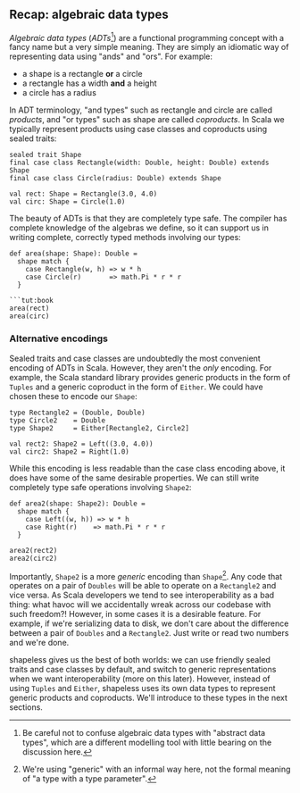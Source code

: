 ## Recap: algebraic data types

*Algebraic data types* (*ADTs*[^adts])
are a functional programming concept
with a fancy name but a very simple meaning.
They are simply an idiomatic way of representing data
using "ands" and "ors". For example:

 - a shape is a rectangle **or** a circle
 - a rectangle has a width **and** a height
 - a circle has a radius

[^adts]: Be careful not to confuse
algebraic data types with "abstract data types",
which are a different modelling tool
with little bearing on the discussion here.

In ADT terminology,
"and types" such as rectangle and circle are called *products*,
and "or types" such as shape are called *coproducts*.
In Scala we typically represent products using
case classes and coproducts using sealed traits:

```tut:book:silent
sealed trait Shape
final case class Rectangle(width: Double, height: Double) extends Shape
final case class Circle(radius: Double) extends Shape

val rect: Shape = Rectangle(3.0, 4.0)
val circ: Shape = Circle(1.0)
```

The beauty of ADTs is that they are completely type safe.
The compiler has complete knowledge of the algebras we define,
so it can support us in writing complete,
correctly typed methods involving our types:

```tut:book:silent
def area(shape: Shape): Double =
  shape match {
    case Rectangle(w, h) => w * h
    case Circle(r)       => math.Pi * r * r
  }

```tut:book
area(rect)
area(circ)
```

### Alternative encodings

Sealed traits and case classes are undoubtedly
the most convenient encoding of ADTs in Scala.
However, they aren't the *only* encoding.
For example, the Scala standard library provides
generic products in the form of `Tuples`
and a generic coproduct in the form of `Either`.
We could have chosen these to encode our `Shape`:

```tut:book:silent
type Rectangle2 = (Double, Double)
type Circle2    = Double
type Shape2     = Either[Rectangle2, Circle2]

val rect2: Shape2 = Left((3.0, 4.0))
val circ2: Shape2 = Right(1.0)
```

While this encoding is less readable than the case class encoding above,
it does have some of the same desirable properties.
We can still write completely type safe operations involving `Shape2`:

```tut:book:silent
def area2(shape: Shape2): Double =
  shape match {
    case Left((w, h)) => w * h
    case Right(r)    => math.Pi * r * r
  }
```

```tut:book
area2(rect2)
area2(circ2)
```

Importantly, `Shape2` is a more *generic* encoding than `Shape`[^generic].
Any code that operates on a pair of `Doubles`
will be able to operate on a `Rectangle2` and vice versa.
As Scala developers we tend to see interoperability as a bad thing:
what havoc will we accidentally wreak across our codebase with such freedom?!
However, in some cases it is a desirable feature.
For example, if we're serializing data to disk,
we don't care about the difference
between a pair of `Doubles` and a `Rectangle2`.
Just write or read two numbers and we're done.

shapeless gives us the best of both worlds:
we can use friendly sealed traits and case classes by default,
and switch to generic representations when we want interoperability
(more on this later).
However, instead of using `Tuples` and `Either`,
shapeless uses its own data types to represent
generic products and coproducts.
We'll introduce to these types in the next sections.

[^generic]: We're using "generic" with an informal way here,
not the formal meaning of "a type with a type parameter".
